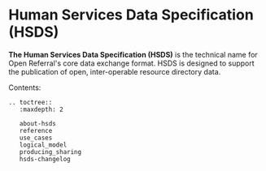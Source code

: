 Human Services Data Specification (HSDS)
=============

**The Human Services Data Specification (HSDS)** is the technical name for Open Referral's core data exchange format. HSDS is designed to support the publication of open, inter-operable resource directory data.

Contents:

```eval_rst
.. toctree::
   :maxdepth: 2

   about-hsds
   reference
   use_cases
   logical_model
   producing_sharing
   hsds-changelog
  
  
   ```
